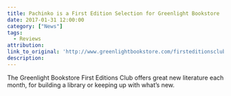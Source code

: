 ```yaml
---
title: Pachinko is a First Edition Selection for Greenlight Bookstore
date: 2017-01-31 12:00:00
category: ["News"]
tags:
  - Reviews
attribution:
link_to_original: 'http://www.greenlightbookstore.com/firsteditionsclub'
description:
---
```



The Greenlight Bookstore First Editions Club offers great new literature each month, for building a library or keeping up with what’s new.